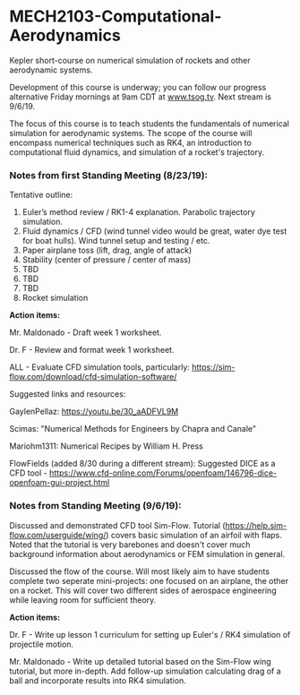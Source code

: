 # MECH2103-Computational-Aerodynamics
Kepler short-course on numerical simulation of rockets and other aerodynamic systems.

Development of this course is underway; you can follow our progress alternative Friday mornings at 9am CDT at www.tsog.tv. Next stream is 9/6/19.

The focus of this course is to teach students the fundamentals of numerical simulation for aerodynamic systems. The scope of the course will encompass numerical techniques such as RK4, an introduction to computational fluid dynamics, and simulation of a rocket's trajectory.

### Notes from first Standing Meeting (8/23/19):
Tentative outline:

1.	Euler’s method review / RK1-4 explanation. Parabolic trajectory simulation.
2.	Fluid dynamics / CFD (wind tunnel video would be great, water dye test for boat hulls). Wind tunnel setup and testing / etc.
3.	Paper airplane toss (lift, drag, angle of attack)
4.	Stability (center of pressure / center of mass)
5. TBD
6. TBD
7. TBD
8. Rocket simulation

**Action items:**

Mr. Maldonado - Draft week 1 worksheet.

Dr. F - Review and format week 1 worksheet.

ALL - Evaluate CFD simulation tools, particularly: https://sim-flow.com/download/cfd-simulation-software/

Suggested links and resources: 

GaylenPellaz: https://youtu.be/30_aADFVL9M

Scimas: "Numerical Methods for Engineers by Chapra and Canale"

Mariohm1311: Numerical Recipes by William H. Press

FlowFields (added 8/30 during a different stream): Suggested DICE as a CFD tool - https://www.cfd-online.com/Forums/openfoam/146796-dice-openfoam-gui-project.html

### Notes from Standing Meeting (9/6/19):
Discussed and demonstrated CFD tool Sim-Flow. Tutorial (https://help.sim-flow.com/userguide/wing/) covers basic simulation of an airfoil with flaps. Noted that the tutorial is very barebones and doesn't cover much background information about aerodynamics or FEM simulation in general.

Discussed the flow of the course. Will most likely aim to have students complete two seperate mini-projects: one focused on an airplane, the other on a rocket. This will cover two different sides of aerospace engineering while leaving room for sufficient theory.

**Action items:**

Dr. F - Write up lesson 1 curriculum for setting up Euler's / RK4 simulation of projectile motion.

Mr. Maldonado - Write up detailed tutorial based on the Sim-Flow wing tutorial, but more in-depth. Add follow-up simulation calculating drag of a ball and incorporate results into RK4 simulation.
